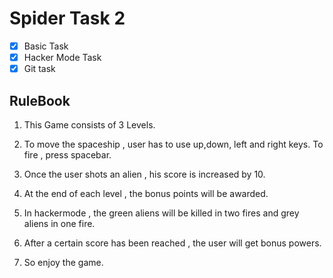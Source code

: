 # Spider Task 2

* [x] Basic Task
* [x] Hacker Mode Task
* [x] Git task

## RuleBook

1. This Game consists of 3 Levels. 

1. To move the spaceship , user has to use up,down, left and right keys. To fire , press spacebar.

1. Once the user shots an alien , his score is increased by 10.

1. At the end of each level , the bonus points will be awarded.

1. In hackermode , the green aliens will be killed in two fires and grey aliens in one fire.

1. After a certain score has been reached ,  the user will get bonus powers.

1. So enjoy the game.